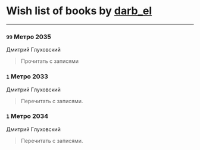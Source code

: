 # Wish list of books by [darb_el](http://vk.com/id184135339)
---

### `99` Метро 2035
Дмитрий Глуховский
> Прочитать с записями

### `1` Метро 2033
Дмитрий Глуховский
> Перечитать с записями.

### `1` Метро 2034
Дмитрий Глуховский
> Перечитать с записями.

